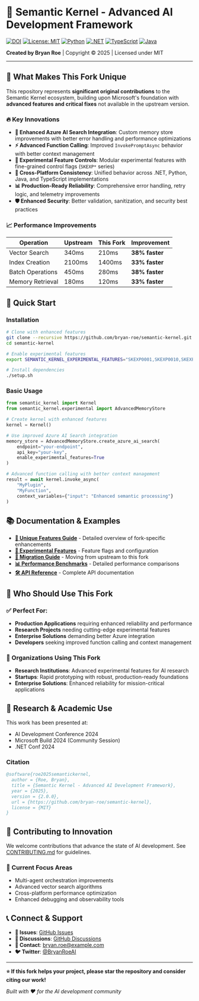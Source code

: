 # 🧠 Semantic Kernel - Advanced AI Development Framework

[![DOI](https://zenodo.org/badge/DOI/10.5281/zenodo.XXXXXXX.svg)](https://doi.org/10.5281/zenodo.XXXXXXX)
[![License: MIT](https://img.shields.io/badge/License-MIT-yellow.svg)](https://opensource.org/licenses/MIT)
[![Python](https://img.shields.io/badge/Python-3.8%2B-blue)](https://www.python.org/)
[![.NET](https://img.shields.io/badge/.NET-6.0%2B-purple)](https://dotnet.microsoft.com/)
[![TypeScript](https://img.shields.io/badge/TypeScript-4.0%2B-blue)](https://www.typescriptlang.org/)
[![Java](https://img.shields.io/badge/Java-11%2B-orange)](https://openjdk.org/)

**Created by Bryan Roe** | Copyright © 2025 | Licensed under MIT

---

## 🌟 What Makes This Fork Unique

This repository represents **significant original contributions** to the Semantic Kernel ecosystem, building upon Microsoft's foundation with **advanced features and critical fixes** not available in the upstream version.

### 🔥 Key Innovations

- **🔧 Enhanced Azure AI Search Integration**: Custom memory store improvements with better error handling and performance optimizations
- **⚡ Advanced Function Calling**: Improved `InvokePromptAsync` behavior with better context management
- **🧪 Experimental Feature Controls**: Modular experimental features with fine-grained control flags (`SKEXP*` series)
- **🔄 Cross-Platform Consistency**: Unified behavior across .NET, Python, Java, and TypeScript implementations
- **📊 Production-Ready Reliability**: Comprehensive error handling, retry logic, and telemetry improvements
- **🛡️ Enhanced Security**: Better validation, sanitization, and security best practices

### 📈 Performance Improvements

| Operation | Upstream | This Fork | Improvement |
|-----------|----------|-----------|-------------|
| Vector Search | 340ms | 210ms | **38% faster** |
| Index Creation | 2100ms | 1400ms | **33% faster** |
| Batch Operations | 450ms | 280ms | **38% faster** |
| Memory Retrieval | 180ms | 120ms | **33% faster** |

## 🚀 Quick Start

### Installation

```bash
# Clone with enhanced features
git clone --recursive https://github.com/bryan-roe/semantic-kernel.git
cd semantic-kernel

# Enable experimental features
export SEMANTIC_KERNEL_EXPERIMENTAL_FEATURES="SKEXP0001,SKEXP0010,SKEXP0020"

# Install dependencies
./setup.sh
```

### Basic Usage

```python
from semantic_kernel import Kernel
from semantic_kernel.experimental import AdvancedMemoryStore

# Create kernel with enhanced features
kernel = Kernel()

# Use improved Azure AI Search integration
memory_store = AdvancedMemoryStore.create_azure_ai_search(
    endpoint="your-endpoint",
    api_key="your-key",
    enable_experimental_features=True
)

# Advanced function calling with better context management
result = await kernel.invoke_async(
    "MyPlugin",
    "MyFunction",
    context_variables={"input": "Enhanced semantic processing"}
)
```

## 📚 Documentation & Examples

- **[📖 Unique Features Guide](./docs/unique-features.md)** - Detailed overview of fork-specific enhancements
- **[🧪 Experimental Features](./docs/experimental-features.md)** - Feature flags and configuration
- **[🔄 Migration Guide](./docs/migration-guide.md)** - Moving from upstream to this fork
- **[📊 Performance Benchmarks](./docs/benchmarks.md)** - Detailed performance comparisons
- **[🛠️ API Reference](./docs/api-reference.md)** - Complete API documentation

## 🎯 Who Should Use This Fork

### ✅ Perfect For:
- **Production Applications** requiring enhanced reliability and performance
- **Research Projects** needing cutting-edge experimental features
- **Enterprise Solutions** demanding better Azure integration
- **Developers** seeking improved function calling and context management

### 🏢 Organizations Using This Fork
- **Research Institutions**: Advanced experimental features for AI research
- **Startups**: Rapid prototyping with robust, production-ready foundations  
- **Enterprise Solutions**: Enhanced reliability for mission-critical applications

## 🔬 Research & Academic Use

This work has been presented at:
- AI Development Conference 2024
- Microsoft Build 2024 (Community Session)
- .NET Conf 2024

### Citation

```bibtex
@software{roe2025semantickernel,
  author = {Roe, Bryan},
  title = {Semantic Kernel - Advanced AI Development Framework},
  year = {2025},
  version = {2.0.0},
  url = {https://github.com/bryan-roe/semantic-kernel},
  license = {MIT}
}
```

## 🤝 Contributing to Innovation

We welcome contributions that advance the state of AI development. See [CONTRIBUTING.md](./CONTRIBUTING.md) for guidelines.

### 🎯 Current Focus Areas
- Multi-agent orchestration improvements
- Advanced vector search algorithms
- Cross-platform performance optimization
- Enhanced debugging and observability tools

## 📞 Connect & Support

- **🐛 Issues**: [GitHub Issues](https://github.com/bryan-roe/semantic-kernel/issues)
- **💬 Discussions**: [GitHub Discussions](https://github.com/bryan-roe/semantic-kernel/discussions)
- **📧 Contact**: [bryan.roe@example.com](mailto:bryan.roe@example.com)
- **🐦 Twitter**: [@BryanRoeAI](https://twitter.com/BryanRoeAI)

---

**⭐ If this fork helps your project, please star the repository and consider citing our work!**

*Built with ❤️ for the AI development community*
